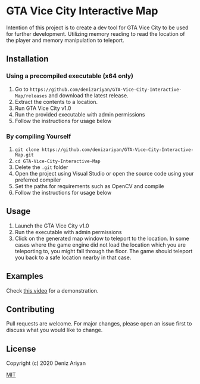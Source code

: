# GTA Vice City Interactive Map

Intention of this project is to create a dev tool for GTA Vice City to be used for further development. Utilizing memory reading to read the location of the player and memory manipulation to teleport.

## Installation

### Using a precompiled executable (x64 only)

1. Go to `https://github.com/denizariyan/GTA-Vice-City-Interactive-Map/releases` and download the latest release.
1. Extract the contents to a location.
1. Run GTA Vice City v1.0
1. Run the provided executable with admin permissions
1. Follow the instructions for usage below

### By compiling Yourself

1. `git clone https://github.com/denizariyan/GTA-Vice-City-Interactive-Map.git`
1. `cd GTA-Vice-City-Interactive-Map`
1. Delete the `.git` folder
1. Open the project using Visual Studio or open the source code using your preferred compiler
1. Set the paths for requirements such as OpenCV and compile
1. Follow the instructions for usage below


## Usage

1. Launch the GTA Vice City v1.0 
1. Run the executable with admin permissions
1. Click on the generated map window to teleport to the location. In some cases where the game engine did not load the location which you are teleporting to, you might fall through the floor. The game should teleport you back to a safe location nearby in that case.

## Examples
Check [this video](https://www.youtube.com/watch?v=ycFpK5JHe00) for a demonstration.


## Contributing
Pull requests are welcome. For major changes, please open an issue first to discuss what you would like to change.

## License
Copyright (c) 2020 Deniz Ariyan

[MIT](https://choosealicense.com/licenses/mit/)
